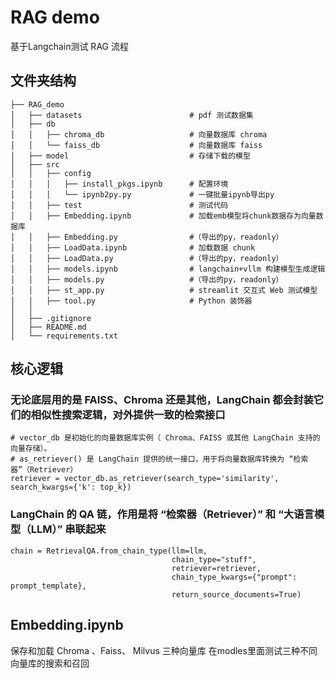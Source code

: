 # RAG demo
基于Langchain测试 RAG 流程  


## 文件夹结构

    ├── RAG_demo
    │   ├── datasets                        # pdf 测试数据集
    │   ├── db
    │   │   ├── chroma_db                   # 向量数据库 chroma
    │   │   └── faiss_db                    # 向量数据库 faiss
    │   ├── model                           # 存储下载的模型
    │   ├── src
    │   │   ├── config    
    │   │   │   ├── install_pkgs.ipynb      # 配置环境
    │   │   │   └── ipynb2py.py             # 一键批量ipynb导出py                 
    │   │   ├── test                        # 测试代码
    │   │   ├── Embedding.ipynb             # 加载emb模型将chunk数据存为向量数据库  
    │   │   ├── Embedding.py                #（导出的py，readonly）
    │   │   ├── LoadData.ipynb              # 加载数据 chunk
    │   │   ├── LoadData.py                 #（导出的py，readonly）
    │   │   ├── models.ipynb                # langchain+vllm 构建模型生成逻辑
    │   │   ├── models.py                   #（导出的py，readonly）
    │   │   ├── st_app.py                   # streamlit 交互式 Web 测试模型 
    │   │   ├── tool.py                     # Python 装饰器
    │   │ 
    │   ├── .gitignore
    │   ├── README.md
    │   └── requirements.txt

## 核心逻辑

### 无论底层用的是 FAISS、Chroma 还是其他，LangChain 都会封装它们的相似性搜索逻辑，对外提供一致的检索接口

    # vector_db 是初始化的向量数据库实例（ Chroma、FAISS 或其他 LangChain 支持的向量存储）。
    # as_retriever() 是 LangChain 提供的统一接口，用于将向量数据库转换为 “检索器”（Retriever）
    retriever = vector_db.as_retriever(search_type='similarity', search_kwargs={'k': top_k})

### LangChain 的 QA 链，作用是将 “检索器（Retriever）” 和 “大语言模型（LLM）” 串联起来

    chain = RetrievalQA.from_chain_type(llm=llm,
                                        chain_type="stuff",
                                        retriever=retriever,
                                        chain_type_kwargs={"prompt": prompt_template},
                                        return_source_documents=True)

## Embedding.ipynb  
保存和加载 Chroma 、Faiss、 Milvus 三种向量库
在modles里面测试三种不同向量库的搜索和召回
